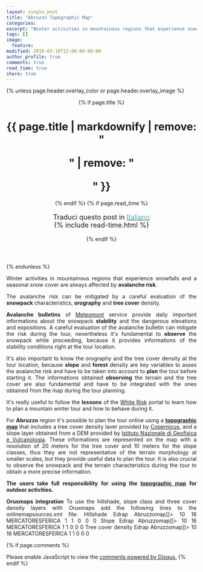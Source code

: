```yaml
---
layout: single_post
title: "Abruzzo Topographic Map"
categories:
excerpt: "Winter activities in mountainous regions that experience snowfalls and a seasonal snow cover..."
tags: []
image:
  feature:
modified: 2018-03-10T12:00:00-00:00 
author_profile: true
comments: true
read_time: true
share: true
---
```

{% unless page.header.overlay_color or page.header.overlay_image %}
<header>
  {% if page.title %}<h1 class="page__title" itemprop="headline">{{ page.title | markdownify | remove: "<p>" | remove: "</p>" }}</h1>{% endif %}
  {% if page.read_time %}
    <p style="font-size:18px" class="page__meta">
      <i class="fa fa-language" aria-hidden="true"></i> Traduci questo post in <a href="{{ site.url }}{{ site.baseurl }}/_posts-ita/2018-03-10-abruzzomap-ita"><font color="#54ADC8">Italiano</font></a><BR>
      <i class="fa fa-clock-o" aria-hidden="true"></i> {% include read-time.html %}
    </p>
  {% endif %}
</header>
{% endunless %} 

<p style="text-align: justify;">
Winter activities in mountainous regions that experience snowfalls and a seasonal snow cover are always affected by <b>avalanche risk</b>.

<p style="text-align: justify;">
The avalanche risk can be mitigated by a careful evaluation of the <b>snowpack</b> characteristics, <b>orography</b> and <b>tree cover</b> density.

<p style="text-align: justify;">
<b>Avalanche bulletins</b> of <a href="http://www.meteomont.gov.it/infoMeteo/stampaBollettinoStampa.do?settore=D" target="_blank">Meteomont</a> service provide daily important informations about the snowpack <b>stability</b> and the dangerous elevations and expositions. A careful evaluation of the avalanche bulletin can mitigate the risk during the tour, nevertheless it's fundamental to <b>observe</b> the snowpack while proceeding, because it provides informations of the stability conditions right at the tour location.

<p style="text-align: justify;">
It's also important to know the orography and the tree cover density at the tour location, because <b>slope</b> and <b>forest</b> density are key variables to asses the avalanche risk and have to be taken into account to <b>plan</b> the tour before starting it. The informations obtained <b>observing</b> the terrain and the tree cover are also fundamental and have to be integrated with the ones obtained from the map during the tour planning.

<p style="text-align: justify;">
It's really useful to follow the <b>lessons</b> of the <a href="https://www.whiterisk.ch/it/" target="_blank">White Risk</a> portal to learn how to plan a mountain winter tour and how to behave during it.

<p style="text-align: justify;">
For <b>Abruzzo</b> region it's possible to plan the tour online using a <a href="https://edrap.github.io/leaflet/abruzzomap.html" target="_blank"><b>topographic map</b></a> that includes a tree cover density laver provided by <a href="https://land.copernicus.eu/pan-european/high-resolution-layers/forests/tree-cover-density" target="_blank">Copernicus</a>, and a slope layer obtained from a DEM provided by <a href="http://tinitaly.pi.ingv.it/" target="_blank">Istituto NazionaIe di Geofisica e Vulcanologia</a>. These informations are represented on the map with a resolution of 20 meters for the tree cover and 10 meters for the slope classes, thus they are not representative of the terrain morphology at smaller scales, but they provide useful data to plan the tour. It is also crucial to observe the snowpack and the terrain characteristics during the tour to obtain a more precise information.

<p style="text-align: justify;">
<b>The users take full responsibility for using the <a href="https://edrap.github.io/leaflet/abruzzomap.html" target="_blank">topographic map</a> for outdoor activities.</b>

<p style="text-align: justify;">
<b>Oruxmaps integration</b>
To use the hillshade, slope class and three cover density layers with Oruxmaps add the following lines to the onlinemapsources.xml file:
<onlinemapsource uid="1001">
   <name>Hillshade</name>
   <url><![CDATA[https://www.meteoaquilano.it/abruzzo/ingv_dem10m_hillshade_abr/{$z}/{$x}/{$y}.png]]></url>
   <website><![CDATA[<a href="https://edrap.github.io/abruzzomap" target="_blank">Edrap Abruzzomap</a>]]></website>
   <minzoom>10</minzoom>
   <maxzoom>16</maxzoom>
   <projection>MERCATORESFERICA</projection>
   <servers></servers>
   <httpparam name=""></httpparam>
   <cacheable>1</cacheable>
   <downloadable>1</downloadable>
   <maxtilesday>0</maxtilesday>
   <maxthreads>0</maxthreads>
   <xop></xop>
   <yop>0</yop>
   <zop></zop>
   <qop></qop>
   <sop></sop>
</onlinemapsource>

<onlinemapsource uid="1002">
   <name>Slope</name>
   <url><![CDATA[https://www.meteoaquilano.it/abruzzo/ingv_dem10m_slope_abr/{$z}/{$x}/{$y}.png]]></url>
   <website><![CDATA[<a href="https://edrap.github.io/abruzzomap" target="_blank">Edrap Abruzzomap</a>]]></website>
   <minzoom>10</minzoom>
   <maxzoom>16</maxzoom>
   <projection>MERCATORESFERICA</projection>
   <servers></servers>
   <httpparam name=""></httpparam>
   <cacheable>1</cacheable>
   <downloadable>1</downloadable>
   <maxtilesday>0</maxtilesday>
   <maxthreads>0</maxthreads>
   <xop></xop>
   <yop>0</yop>
   <zop></zop>
   <qop></qop>
   <sop></sop>
</onlinemapsource>

<onlinemapsource uid="1003">
   <name>Tree cover density</name>
   <url><![CDATA[https://www.meteoaquilano.it/abruzzo/tcd_abr/{$z}/{$x}/{$y}.png]]></url>
   <website><![CDATA[<a href="https://edrap.github.io/abruzzomap" target="_blank">Edrap Abruzzomap</a>]]></website>
   <minzoom>10</minzoom>
   <maxzoom>16</maxzoom>
   <projection>MERCATORESFERICA</projection>
   <servers></servers>
   <httpparam name=""></httpparam>
   <cacheable>1</cacheable>
   <downloadable>1</downloadable>
   <maxtilesday>0</maxtilesday>
   <maxthreads>0</maxthreads>
   <xop></xop>
   <yop>0</yop>
   <zop></zop>
   <qop></qop>
   <sop></sop>
</onlinemapsource>



<!--
<div style="width: 100%; height: 100%; margin: 0 auto;">
<div style="position: relative; padding-top: 60%;"><iframe style="position: absolute; top: 0; left: 0; width: 100%; height: 100%;" src="https://edrap.github.io/leaflet/abruzzomap.html" frameborder="0" allowfullscreen="allowfullscreen"></iframe></div>
</div>
-->


{% if page.comments %}
<div id="disqus_thread"></div>
<script id="dsq-count-scr" src="//https-edrap-github-io.disqus.com/count.js" async></script>
<script>
/**
*  RECOMMENDED CONFIGURATION VARIABLES: EDIT AND UNCOMMENT THE SECTION BELOW TO INSERT DYNAMIC VALUES FROM YOUR PLATFORM OR CMS.
*  LEARN WHY DEFINING THESE VARIABLES IS IMPORTANT: https://disqus.com/admin/universalcode/#configuration-variables*/
/*
var disqus_config = function () {
this.page.url = page.url;  // Replace PAGE_URL with your page's canonical URL variable
this.page.identifier = page.id; // Replace PAGE_IDENTIFIER with your page's unique identifier variable
};
*/
(function() { // DON'T EDIT BELOW THIS LINE
var d = document, s = d.createElement('script');
s.src = 'https://https-edrap-github-io.disqus.com/embed.js';
s.setAttribute('data-timestamp', +new Date());
(d.head || d.body).appendChild(s);
})();
</script>
<noscript>Please enable JavaScript to view the <a href="https://disqus.com/?ref_noscript">comments powered by Disqus.</a></noscript>
{% endif %}
